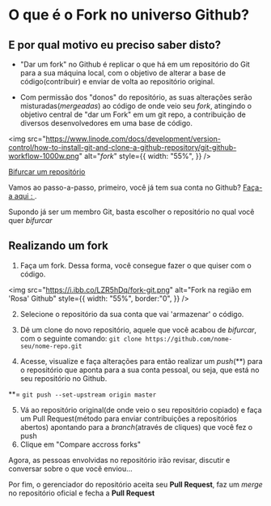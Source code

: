 # O que é o Fork no universo Github?

## E por qual motivo eu preciso saber disto?

- "Dar um fork" no Github é replicar o que há em um repositório do Git para a sua máquina local, com o objetivo de alterar a base de código(contribuir) e enviar de volta ao repositório original.

- Com permissão dos "donos" do repositório, as suas alterações serão misturadas(_mergeadas_) ao código de onde veio seu _fork_, atingindo o objetivo central de "dar um Fork" em um git repo, a contribuição de diversos desenvolvedores em uma base de código. 

<img src="https://www.linode.com/docs/development/version-control/how-to-install-git-and-clone-a-github-repository/git-github-workflow-1000w.png" alt="_fork_" style={{
  width: "55%",
}}
/>

[Bifurcar um repositório](https://docs.github.com/pt/free-pro-team@latest/github/getting-started-with-github/fork-a-repo)




Vamos ao passo-a-passo, primeiro, você já tem sua conta no Github? [Faça-a aqui : ](https://github.com/join).

Supondo já ser um membro Git, basta escolher o repositório no qual você quer _bifurcar_

## Realizando um fork 

1. Faça um fork. Dessa forma, você consegue fazer o que quiser com o código.

<img src="https://i.ibb.co/LZR5hDq/fork-git.png" alt="Fork na região em 'Rosa' Github" style={{ width: "55%",
  border:"0",
}}
/>

2. Selecione o repositório da sua conta que vai 'armazenar' o código.

3. Dê um clone do novo repositório, aquele que você acabou de _bifurcar_, com o seguinte comando: 
 `git clone https://github.com/nome-seu/nome-repo.git`

4. Acesse, visualize e faça alterações para então realizar um _push_(**) para o repositório que aponta para a sua conta pessoal, ou seja, que está no seu repositório no Github.

**= `git push --set-upstream origin master`

5. Vá ao repositório original(de onde veio o seu repositório copiado) e faça um Pull Request(método para enviar contribuições a repositórios abertos) apontando para a _branch_(através de cliques) que você fez o push
6. Clique em "Compare accross forks"

Agora, as pessoas envolvidas no repositório irão revisar, discutir e conversar sobre o que você enviou...

Por fim, o gerenciador do repositório aceita seu **Pull Request**, faz um _merge_ no repositório oficial e fecha a **Pull Request**
